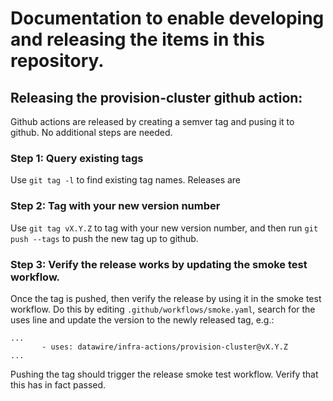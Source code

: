 # Documentation to enable developing and releasing the items in this repository.

## Releasing the provision-cluster github action:

Github actions are released by creating a semver tag and pusing it to github. No additional steps
are needed.

### Step 1: Query existing tags

Use `git tag -l` to find existing tag names. Releases are 

### Step 2: Tag with your new version number

Use `git tag vX.Y.Z` to tag with your new version number, and then run `git push --tags` to push the
new tag up to github.

### Step 3: Verify the release works by updating the smoke test workflow.

Once the tag is pushed, then verify the release by using it in the smoke test workflow. Do this by
editing `.github/workflows/smoke.yaml`, search for the uses line and update the version to the newly
released tag, e.g.:

```
...
       - uses: datawire/infra-actions/provision-cluster@vX.Y.Z
...
```

Pushing the tag should trigger the release smoke test workflow. Verify that this has in fact passed.
